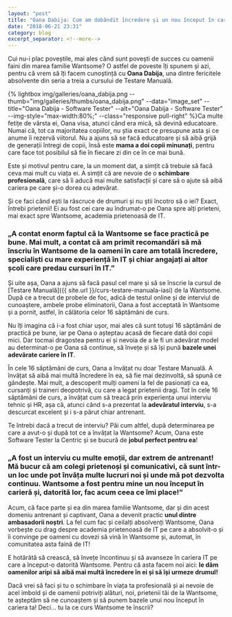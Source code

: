 ```yaml
---
layout: "post"
title: "Oana Dabija: Cum am dobândit încredere și un nou început în carieră"
date: "2018-06-21 23:31"
category: blog
excerpt_separator: <!--more-->
---
```

Cui nu-i plac poveștile, mai ales când sunt povești de succes cu oamenii faini din marea familie Wantsome? O astfel de poveste îți spunem și azi, pentru că vrem să îți facem cunoștință cu **Oana Dabija**, una dintre fericitele absolvente din seria a treia a cursului de Testare Manuală.
<!--more-->

{% lightbox img/galleries/oana_dabija.png --thumb="img/galleries/thumbs/oana_dabija.png" --data="image_set" --title="Oana Dabija - Software Tester" --alt="Oana Dabija - Software Tester" --img-style="max-width:80%;" --class="responsive pull-right" %}Ca multe fetițe de vârsta ei, Oana visa, atunci când era mică, să devină educatoare. Numai că, tot ca majoritatea copiilor, nu știa exact ce presupune asta și ce anume îi rezervă viitorul. Nu a ajuns să se facă educatoare și să aibă grijă de generații întregi de copii, însă este **mama a doi copii minunați**, pentru care face tot posibilul să fie în fiecare zi din ce în ce mai bună.

Este și motivul pentru care, la un moment dat, a simțit că trebuie să facă ceva mai mult cu viața ei. A simțit că are nevoie de o **schimbare profesională**, care să îi aducă mai multe satisfacții și care să o ajute să aibă cariera pe care și-o dorea cu adevărat.

Și ce faci când ești la răscruce de drumuri și nu știi încotro să o iei? Exact, întrebi prietenii! Ei au fost cei care au îndrumat-o pe Oana spre alți prieteni, mai exact spre Wantsome, academia prietenoasă de IT.

### „A contat enorm faptul că la Wantsome se face practică pe bune. Mai mult, a contat că am primit recomandări să mă înscriu în Wantsome de la oameni în care am totală încredere, specialiști cu mare experiență în IT și chiar angajați ai altor școli care predau cursuri în IT.”

Și uite așa, Oana a ajuns să facă pasul cel mare și să se înscrie la cursul de [Testare Manuală]({{ site.url }}/curs-testare-manuala-iasi) de la Wantsome. După ce a trecut de probele de foc, adică de testul online și de interviul de cunoaștere, ambele probe eliminatorii, Oana a fost acceptată în Wantsome și a pornit, astfel, în călătoria celor 16 săptămâni de curs.

Nu îți imagina că i-a fost chiar ușor, mai ales că sunt totuși 16 săptămâni de practică pe bune, iar pe Oana o așteptau acasă de fiecare dată doi copii mici. Dar tocmai dragostea pentru ei și nevoia de a le fi un adevărat model au determinat-o pe Oana să continue, să învețe și să își pună **bazele unei adevărate cariere în IT**.

În cele 16 săptămâni de curs, Oana a învățat nu doar Testare Manuală. A învățat să aibă mai multă încredere în ea, să fie mai dezinvoltă, să spună ce gândește. Mai mult, a descoperit mulți oameni la fel de pasionați ca ea, cursanți și traineri deopotrivă, cu care a legat prietenii dragi. Tot în cele 16 săptămâni de curs, a învățat cum să treacă prin experiența unui interviu tehnic și HR, așa că, atunci când s-a prezentat la **adevăratul interviu**, s-a descurcat excelent și i s-a părut chiar antrenant.

Te întrebi dacă a trecut de interviu? Păi cum altfel, după determinarea pe care a avut-o și după tot ce a învățat la Wantsome? Acum, Oana este Software Tester la Centric și se bucură de **jobul perfect pentru ea**!

### „A fost un interviu cu multe emoții, dar extrem de antrenant! Mă bucur că am colegi prietenoși și comunicativi, că sunt într-un loc unde pot învăța multe lucruri noi și unde mă pot dezvolta continuu. Wantsome a fost pentru mine un nou început în carieră și, datorită lor, fac acum ceea ce îmi place!”

Acum, că face parte și ea din marea familie Wantsome, dar și din acest domeniu antrenant și captivant, Oana a devenit practic **unul dintre ambasadorii noștri**. La fel cum fac și ceilalți absolvenți Wantsome, Oana vorbește cu drag despre academia prietenoasă de IT pe care a absolvit-o și îi convinge pe oameni cu dovezi  să vină în Wantsome și, automat, în comunitatea asta faină de IT!

E hotărâtă să crească, să învețe încontinuu și să avanseze în cariera IT pe care a început-o datorită Wantsome. Pentru că asta facem noi aici: **le dăm oamenilor aripi să aibă mai multă încredere în ei și să își urmeze drumul!**

Dacă vrei să faci și tu o schimbare în viața ta profesională și ai nevoie de acel imbold și de oamenii potriviți alături, noi, prietenii tăi de la Wantsome, te așteptăm să ne cunoaștem și să punem bazele unui nou început în cariera ta! Deci... tu la ce curs Wantsome te înscrii?
